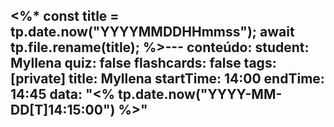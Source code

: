 <%*
const title = tp.date.now("YYYYMMDDHHmmss");
await tp.file.rename(title);
%>---
conteúdo: 
student: Myllena
quiz: false
flashcards: false
tags: [private]
title: Myllena
startTime: 14:00
endTime: 14:45
data: "<% tp.date.now("YYYY-MM-DD[T]14:15:00") %>"
---
